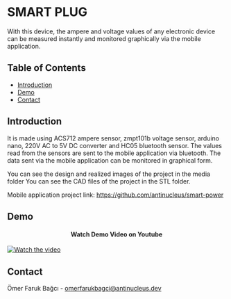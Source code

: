 # SMART PLUG

With this device, the ampere and voltage values of any electronic device can be measured instantly and monitored graphically via the mobile application.

## Table of Contents

- [Introduction](#introduction)
- [Demo](#demo)
- [Contact](#contact)

## Introduction

It is made using ACS712 ampere sensor, zmpt101b voltage sensor, arduino nano, 220V AC to 5V DC converter and HC05 bluetooth sensor. The values read from the sensors are sent to the mobile application via bluetooth. The data sent via the mobile application can be monitored in graphical form.

You can see the design and realized images of the project in the media folder You can see the CAD files of the project in the STL folder.

Mobile application project link: https://github.com/antinucleus/smart-power

## Demo

<h4 align="center">
  Watch Demo Video on Youtube
</h4>

[![Watch the video](https://img.youtube.com/vi/T40HpNyRRbM/0.jpg)](https://www.youtube.com/watch?v=T40HpNyRRbM)

## Contact

Ömer Faruk Bağcı - [omerfarukbagci@antinucleus.dev](mailto:omerfarukbagci@antinucleus.dev)
